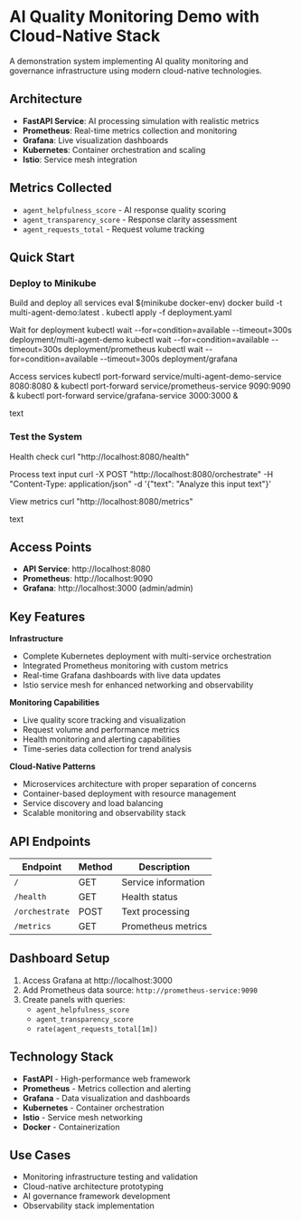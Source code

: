 # AI Quality Monitoring Demo with Cloud-Native Stack

A demonstration system implementing AI quality monitoring and governance infrastructure using modern cloud-native technologies.

## Architecture

- **FastAPI Service**: AI processing simulation with realistic metrics
- **Prometheus**: Real-time metrics collection and monitoring
- **Grafana**: Live visualization dashboards
- **Kubernetes**: Container orchestration and scaling
- **Istio**: Service mesh integration

## Metrics Collected

- `agent_helpfulness_score` - AI response quality scoring
- `agent_transparency_score` - Response clarity assessment  
- `agent_requests_total` - Request volume tracking

## Quick Start

### Deploy to Minikube

Build and deploy all services
eval $(minikube docker-env)
docker build -t multi-agent-demo:latest .
kubectl apply -f deployment.yaml

Wait for deployment
kubectl wait --for=condition=available --timeout=300s deployment/multi-agent-demo
kubectl wait --for=condition=available --timeout=300s deployment/prometheus
kubectl wait --for=condition=available --timeout=300s deployment/grafana

Access services
kubectl port-forward service/multi-agent-demo-service 8080:8080 &
kubectl port-forward service/prometheus-service 9090:9090 &
kubectl port-forward service/grafana-service 3000:3000 &

text

### Test the System

Health check
curl "http://localhost:8080/health"

Process text input
curl -X POST "http://localhost:8080/orchestrate"
-H "Content-Type: application/json"
-d '{"text": "Analyze this input text"}'

View metrics
curl "http://localhost:8080/metrics"

text

## Access Points

- **API Service**: http://localhost:8080
- **Prometheus**: http://localhost:9090  
- **Grafana**: http://localhost:3000 (admin/admin)

## Key Features

**Infrastructure**
- Complete Kubernetes deployment with multi-service orchestration
- Integrated Prometheus monitoring with custom metrics
- Real-time Grafana dashboards with live data updates
- Istio service mesh for enhanced networking and observability

**Monitoring Capabilities**
- Live quality score tracking and visualization
- Request volume and performance metrics
- Health monitoring and alerting capabilities
- Time-series data collection for trend analysis

**Cloud-Native Patterns**
- Microservices architecture with proper separation of concerns
- Container-based deployment with resource management
- Service discovery and load balancing
- Scalable monitoring and observability stack

## API Endpoints

| Endpoint | Method | Description |
|----------|---------|-------------|
| `/` | GET | Service information |
| `/health` | GET | Health status |
| `/orchestrate` | POST | Text processing |
| `/metrics` | GET | Prometheus metrics |

## Dashboard Setup

1. Access Grafana at http://localhost:3000
2. Add Prometheus data source: `http://prometheus-service:9090`
3. Create panels with queries:
   - `agent_helpfulness_score`
   - `agent_transparency_score`
   - `rate(agent_requests_total[1m])`

## Technology Stack

- **FastAPI** - High-performance web framework
- **Prometheus** - Metrics collection and alerting
- **Grafana** - Data visualization and dashboards
- **Kubernetes** - Container orchestration
- **Istio** - Service mesh networking
- **Docker** - Containerization

## Use Cases
- Monitoring infrastructure testing and validation
- Cloud-native architecture prototyping
- AI governance framework development
- Observability stack implementation


